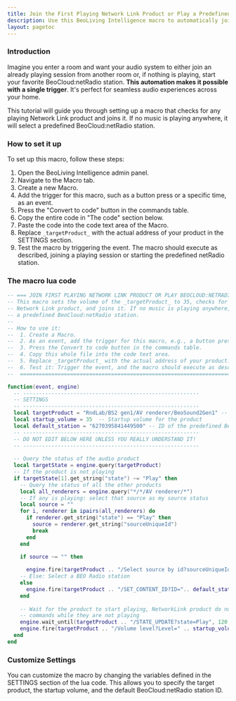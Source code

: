 ```yaml
---
title: Join the First Playing Network Link Product or Play a Predefined BeoCloud:netRadio Station
description: Use this BeoLiving Intelligence macro to automatically join a playing Network Link product or, if no music is playing, select a predefined BeoCloud:netRadio station.
layout: pagetoc
---
```


### Introduction

Imagine you enter a room and want your audio system to either join an already playing session from another room or, if nothing is playing, start your favorite BeoCloud:netRadio station. **This automation makes it possible with a single trigger**. It's perfect for seamless audio experiences across your home.

This tutorial will guide you through setting up a macro that checks for any playing Network Link product and joins it. If no music is playing anywhere, it will select a predefined BeoCloud:netRadio station.

### How to set it up

To set up this macro, follow these steps:

1. Open the BeoLiving Intelligence admin panel.
2. Navigate to the Macro tab.
3. Create a new Macro.
4. Add the trigger for this macro, such as a button press or a specific time, as an event.
5. Press the "Convert to code" button in the commands table.
6. Copy the entire code in "The code" section below.
7. Paste the code into the code text area of the Macro.
8. Replace `_targetProduct_` with the actual address of your product in the SETTINGS section.
9. Test the macro by triggering the event. The macro should execute as described, joining a playing session or starting the predefined netRadio station.

### The macro lua code
```lua
-- === JOIN FIRST PLAYING NETWORK LINK PRODUCT OR PLAY BEOCLOUD:NETRADIO ===
-- This macro sets the volume of the _targetProduct_ to 35, checks for any playing
-- Network Link product, and joins it. If no music is playing anywhere, it selects
-- a predefined BeoCloud:netRadio station.
--
-- How to use it:
--  1. Create a Macro.
--  2. As an event, add the trigger for this macro, e.g., a button press or a specific time.
--  3. Press the Convert to code button in the commands table.
--  4. Copy this whole file into the code text area.
--  5. Replace _targetProduct_ with the actual address of your product.
--  6. Test it: Trigger the event, and the macro should execute as described.
--  ============================================================================

function(event, engine)
  -- --------------------------------------------------------
  -- SETTINGS
  -- --------------------------------------------------------
  local targetProduct = "RndLab/BS2 gen1/AV renderer/BeoSound2Gen1" -- The product to control
  local startup_volume = 35  -- Startup volume for the product
  local default_station = "6270395841449500" -- ID of the predefined BeoCloud:netRadio station
  -- --------------------------------------------------------
  -- DO NOT EDIT BELOW HERE UNLESS YOU REALLY UNDERSTAND IT!
  -- --------------------------------------------------------
  
  -- Query the status of the audio product
  local targetState = engine.query(targetProduct)
  -- If the product is not playing
  if targetState[1].get_string("state") ~= "Play" then
    -- Query the status of all the other products
    local all_renderers = engine.query("*/*/AV renderer/*")
    -- If any is playing: select that source as my source status
    local source = ""
    for i, renderer in ipairs(all_renderers) do
      if renderer.get_string("state") == "Play" then
        source = renderer.get_string("sourceUniqueId")
        break
      end
    end

    if source ~= "" then
      
      engine.fire(targetProduct .. "/Select source by id?sourceUniqueId=" .. source)
    -- Else: Select a BEO Radio station
    else
      engine.fire(targetProduct .. "/SET_CONTENT_ID?ID=".. default_station .. "&PROVIDER_TYPE=beoCloud:netRadio")
    end
    
    -- Wait for the product to start playing, NetworkLink product do not accept volume
    -- commands while they are not playing
    engine.wait_until(targetProduct .. "/STATE_UPDATE?state=Play", 120, 0)
    engine.fire(targetProduct .. "/Volume level?Level=" .. startup_volume)
  end
end
```

### Customize Settings

You can customize the macro by changing the variables defined in the SETTINGS section of the lua code. This allows you to specify the target product, the startup volume, and the default BeoCloud:netRadio station ID.



